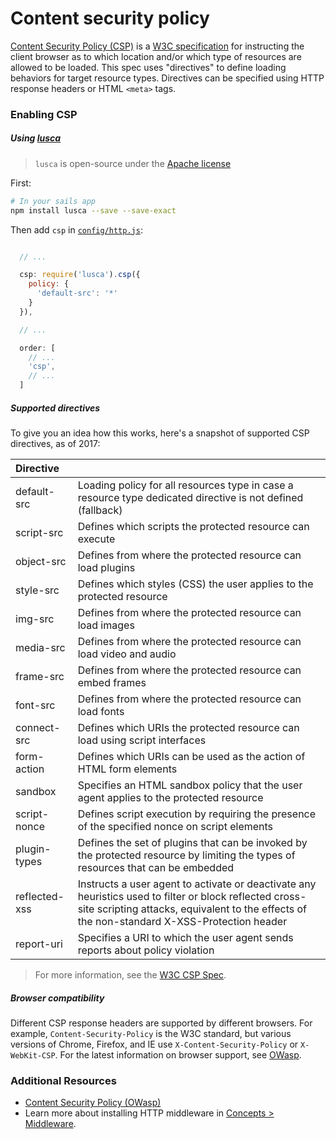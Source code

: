 # Content security policy

[Content Security Policy (CSP)](https://www.owasp.org/index.php/Clickjacking) is a [W3C specification](https://w3c.github.io/webappsec/specs/content-security-policy) for instructing the client browser as to which location and/or which type of resources are allowed to be loaded.  This spec uses "directives" to define loading behaviors for target resource types. Directives can be specified using HTTP response headers or HTML `<meta>` tags.


### Enabling CSP

##### Using [lusca](https://github.com/krakenjs/lusca#luscacspoptions)

> `lusca` is open-source under the [Apache license](https://github.com/krakenjs/lusca/blob/master/LICENSE.txt)

First:

```sh
# In your sails app
npm install lusca --save --save-exact
```

Then add `csp` in [`config/http.js`](https://sailsjs.com/anatomy/config/http-js):

```js

  // ...

  csp: require('lusca').csp({
    policy: {
      'default-src': '*'
    }
  }),

  // ...

  order: [
    // ...
    'csp',
    // ...
  ]

```



##### Supported directives

To give you an idea how this works, here's a snapshot of supported CSP directives, as of 2017:

| Directive       | |
|:--------------- |:-------------------------- |
| default-src     | Loading policy for all resources type in case a resource type dedicated directive is not defined (fallback) |
| script-src      | Defines which scripts the protected resource can execute |
| object-src      | Defines from where the protected resource can load plugins |
| style-src       | Defines which styles (CSS) the user applies to the protected resource |
| img-src         | Defines from where the protected resource can load images |
| media-src       | Defines from where the protected resource can load video and audio |
| frame-src       | Defines from where the protected resource can embed frames |
| font-src        | Defines from where the protected resource can load fonts |
| connect-src     | Defines which URIs the protected resource can load using script interfaces |
| form-action     | Defines which URIs can be used as the action of HTML form elements |
| sandbox         | Specifies an HTML sandbox policy that the user agent applies to the protected resource |
| script-nonce    | Defines script execution by requiring the presence of the specified nonce on script elements |
| plugin-types    | Defines the set of plugins that can be invoked by the protected resource by limiting the types of resources that can be embedded |
| reflected-xss   | Instructs a user agent to activate or deactivate any heuristics used to filter or block reflected cross-site scripting attacks, equivalent to the effects of the non-standard X-XSS-Protection header |
| report-uri      | Specifies a URI to which the user agent sends reports about policy violation |

> For more information, see the [W3C CSP Spec](https://w3c.github.io/webappsec/specs/content-security-policy/).



##### Browser compatibility

Different CSP response headers are supported by different browsers.  For example, `Content-Security-Policy` is the W3C standard, but various versions of Chrome, Firefox, and IE use `X-Content-Security-Policy` or `X-WebKit-CSP`.  For the latest information on browser support, see [OWasp](https://www.owasp.org/index.php/Content_Security_Policy).



### Additional Resources
+ [Content Security Policy (OWasp)](https://www.owasp.org/index.php/Content_Security_Policy)
+ Learn more about installing HTTP middleware in [Concepts > Middleware](https://sailsjs.com/documentation/concepts/middleware).

<docmeta name="displayName" value="Content security policy">
<docmeta name="tags" value="csp,content security policy">
